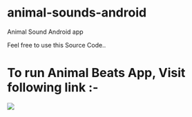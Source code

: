 # animal-sounds-android
Animal Sound Android app 

Feel free to use this Source Code.. 

# To run Animal Beats App, Visit following link :- 

<a href="https://play.google.com/store/apps/details?id=com.androplus.AnimalBeats">
<img src="https://vignette.wikia.nocookie.net/legendarygame/images/2/20/Google_play_store_icon.png/revision/latest?cb=20171002012101"/>
</a>
